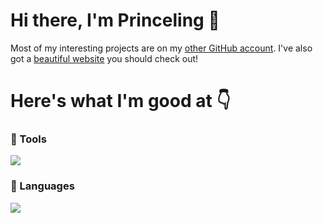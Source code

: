 # Hi there, I'm Princeling :wave:

Most of my interesting projects are on my [other GitHub account](https://github.com/7orivorian). I've also got a [beautiful website](https://princeling.dev) you should check out!

# Here's what I'm good at :point_down:

### :toolbox: Tools

<p align="left"> <a href="https://github.com/7orivorian"><img src="https://skillicons.dev/icons?i=idea,vscode,github,git,maven,gradle,postman,mongodb,heroku"> </a> </p>

### :scroll: Languages

<p align="left"> <a href="https://github.com/7orivorian"><img src="https://skillicons.dev/icons?i=java,js,express,nodejs,html,css,scss,md"> </a> </p>
